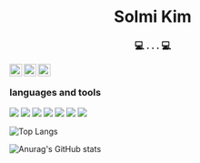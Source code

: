 <h1 align="center"> Solmi Kim </h1>


<h3 align="center"> 💻 . . .  💻</h3>






<a href="https://www.instagram.com/thisissolmi/" target="_blank">
  <img align="left" alt="solmi's Instagram" width="22px" src="https://raw.githubusercontent.com/hussainweb/hussainweb/main/icons/instagram.png" />
</a>
<a href="https://www.linkedin.com/feed/" target="_blank">
  <img align="left" alt="solmi's LinkedIN" width="22px" src="https://raw.githubusercontent.com/peterthehan/peterthehan/master/assets/linkedin.svg" />
</a>
<a href="https://www.youtube.com/channel/UC17rDYn5VhMNpK2guYTyepQ" target="_blank">
  <img align="left" alt="solmi's Youtube" width="22px" src="https://raw.githubusercontent.com/rahuldkjain/github-profile-readme-generator/master/src/images/icons/Social/youtube.svg" />
</a>

<br/>


<h3 align="left">languages and tools</h3>

<a> 
  <a/>



  <img src="https://img.shields.io/badge/React-61DAFB?style=flat&logo=React&logoColor=white"/>
   <img src="https://img.shields.io/badge/Dart-0175C2?style=flat&logo=Dart&logoColor=white"/>
     <img src="https://img.shields.io/badge/Flutter-02569B?style=flat&logo=Flutter&logoColor=white"/>
   <img src="https://img.shields.io/badge/C-A8B9CC?style=flat&logo=C&logoColor=white"/>
   <img src="https://img.shields.io/badge/cplusplus-00599C?style=flat&logo=C++&logoColor=white"/>
  <img src="https://img.shields.io/badge/JavaScript-F7DF1E?style=flat&logo=javaScript&logoColor=white"/>
  <img src="https://img.shields.io/badge/Python-3776AB?style=flat-square&logo=Python&logoColor=white"/>
   
  
</p>




![Top Langs](https://github-readme-stats.vercel.app/api/top-langs/?username=thisissolmi&layout=compact&theme=tokyonight)


![Anurag's GitHub stats](https://github-readme-stats.vercel.app/api?username=thisissolmi&show_icons=true&theme=radical)
